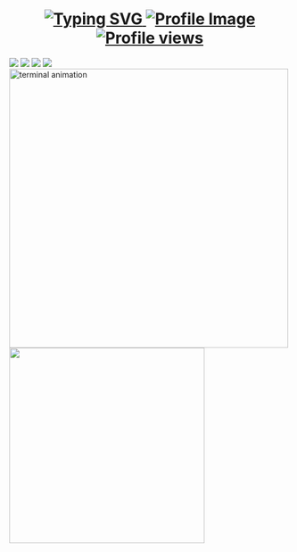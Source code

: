 <h1 align="center">
    <a href="https://github.com/Ryanprw/" target="_blank">
        <img src="https://readme-typing-svg.herokuapp.com?font=Pacifico&color=9A9A9A&size=35&center=true&width=600&height=69&lines=Hi+there!;Welcome+To+My+Profile;" alt="Typing SVG">
        <img src="https://github.com/user-attachments/assets/106369f1-923a-4b6b-af98-7500e7ee214e" alt="Profile Image" />
        <img src="https://komarev.com/ghpvc/?username=Ryanprw&color=9A9A9A&labelColor=000000&style=for-the-badge&logo=github&label=VISITORS&logoColor=9A9A9A" alt="Profile views" />
    </a>
</h1>

<div align="left">
  <a href="#"><img src="https://img.shields.io/badge/Dart-black?style=for-the-badge&logo=dart&logoColor=9A9A9A"></a>
  <a href="#"><img src="https://img.shields.io/badge/Python-black?style=for-the-badge&logo=python&logoColor=9A9A9A"></a>
  <a href="#"><img src="https://img.shields.io/badge/FLUTTER-black?style=for-the-badge&logo=flutter&logoColor=9A9A9A"></a>
  <a href="#"><img src="https://img.shields.io/badge/JAVASCRIPT-black?style=for-the-badge&logo=javascript&logoColor=9A9A9A"></a>
</div>

<div align="left">
  <img src="https://github.com/Ryanprw/Ryanprw/assets/raw/main/terminal.gif" width="500" alt="terminal animation">
</div>

<div align="left">
  <a href="https://discord.com/users/576900630325755917" target="_blank">
    <img src="https://lanyard.cnrad.dev/api/576900630325755917?waveColor=9A9A9A&idleMessage=Dropping%20new%20Flutter%20builds...&bg=000000&borderRadius=5px" width="350">
  </a>
</div>
